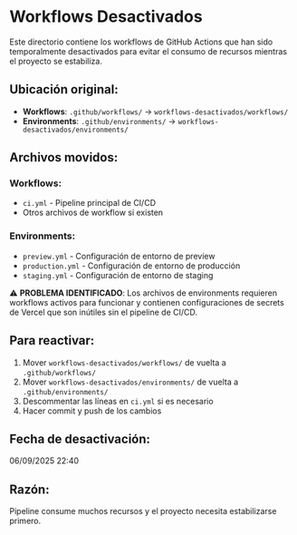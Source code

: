 # Workflows Desactivados

Este directorio contiene los workflows de GitHub Actions que han sido temporalmente desactivados para evitar el consumo de recursos mientras el proyecto se estabiliza.

## Ubicación original:
- **Workflows**: `.github/workflows/` → `workflows-desactivados/workflows/`
- **Environments**: `.github/environments/` → `workflows-desactivados/environments/`

## Archivos movidos:

### Workflows:
- `ci.yml` - Pipeline principal de CI/CD
- Otros archivos de workflow si existen

### Environments:
- `preview.yml` - Configuración de entorno de preview
- `production.yml` - Configuración de entorno de producción  
- `staging.yml` - Configuración de entorno de staging

⚠️ **PROBLEMA IDENTIFICADO**: Los archivos de environments requieren workflows activos para funcionar y contienen configuraciones de secrets de Vercel que son inútiles sin el pipeline de CI/CD.

## Para reactivar:
1. Mover `workflows-desactivados/workflows/` de vuelta a `.github/workflows/`
2. Mover `workflows-desactivados/environments/` de vuelta a `.github/environments/`
3. Descommentar las líneas en `ci.yml` si es necesario
4. Hacer commit y push de los cambios

## Fecha de desactivación:
06/09/2025 22:40

## Razón:
Pipeline consume muchos recursos y el proyecto necesita estabilizarse primero.
